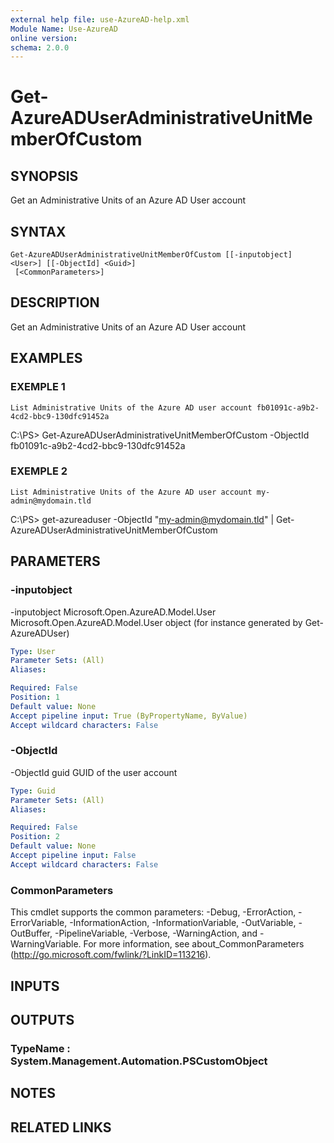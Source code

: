 ```yaml
---
external help file: use-AzureAD-help.xml
Module Name: Use-AzureAD
online version:
schema: 2.0.0
---
```


# Get-AzureADUserAdministrativeUnitMemberOfCustom

## SYNOPSIS
Get an Administrative Units of an Azure AD User account

## SYNTAX

```
Get-AzureADUserAdministrativeUnitMemberOfCustom [[-inputobject] <User>] [[-ObjectId] <Guid>]
 [<CommonParameters>]
```

## DESCRIPTION
Get an Administrative Units of an Azure AD User account

## EXAMPLES

### EXEMPLE 1
```
List Administrative Units of the Azure AD user account fb01091c-a9b2-4cd2-bbc9-130dfc91452a
```

C:\PS\> Get-AzureADUserAdministrativeUnitMemberOfCustom -ObjectId fb01091c-a9b2-4cd2-bbc9-130dfc91452a

### EXEMPLE 2
```
List Administrative Units of the Azure AD user account my-admin@mydomain.tld
```

C:\PS\> get-azureaduser -ObjectId "my-admin@mydomain.tld" | Get-AzureADUserAdministrativeUnitMemberOfCustom

## PARAMETERS

### -inputobject
-inputobject Microsoft.Open.AzureAD.Model.User
 Microsoft.Open.AzureAD.Model.User object (for instance generated by Get-AzureADUser)

```yaml
Type: User
Parameter Sets: (All)
Aliases:

Required: False
Position: 1
Default value: None
Accept pipeline input: True (ByPropertyName, ByValue)
Accept wildcard characters: False
```

### -ObjectId
-ObjectId guid
GUID of the user account

```yaml
Type: Guid
Parameter Sets: (All)
Aliases:

Required: False
Position: 2
Default value: None
Accept pipeline input: False
Accept wildcard characters: False
```

### CommonParameters
This cmdlet supports the common parameters: -Debug, -ErrorAction, -ErrorVariable, -InformationAction, -InformationVariable, -OutVariable, -OutBuffer, -PipelineVariable, -Verbose, -WarningAction, and -WarningVariable.
For more information, see about_CommonParameters (http://go.microsoft.com/fwlink/?LinkID=113216).

## INPUTS

## OUTPUTS

### TypeName : System.Management.Automation.PSCustomObject
## NOTES

## RELATED LINKS
